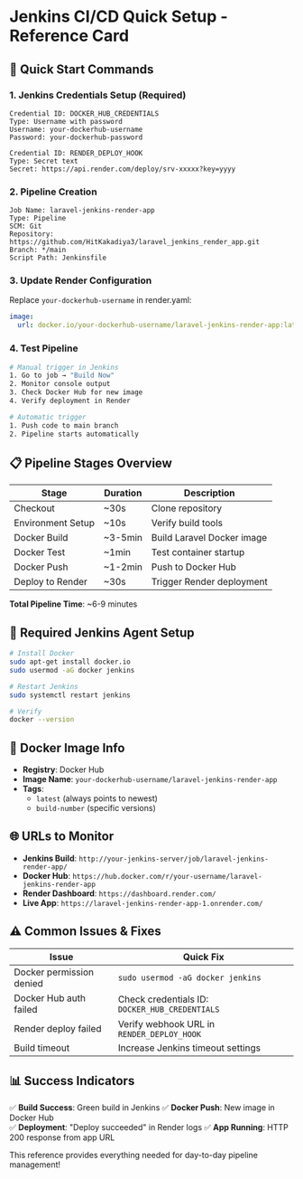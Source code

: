 # Jenkins CI/CD Quick Setup - Reference Card

## 🚀 Quick Start Commands

### 1. Jenkins Credentials Setup (Required)
```
Credential ID: DOCKER_HUB_CREDENTIALS
Type: Username with password
Username: your-dockerhub-username
Password: your-dockerhub-password

Credential ID: RENDER_DEPLOY_HOOK  
Type: Secret text
Secret: https://api.render.com/deploy/srv-xxxxx?key=yyyy
```

### 2. Pipeline Creation
```
Job Name: laravel-jenkins-render-app
Type: Pipeline
SCM: Git
Repository: https://github.com/HitKakadiya3/laravel_jenkins_render_app.git
Branch: */main
Script Path: Jenkinsfile
```

### 3. Update Render Configuration
Replace `your-dockerhub-username` in render.yaml:
```yaml
image:
  url: docker.io/your-dockerhub-username/laravel-jenkins-render-app:latest
```

### 4. Test Pipeline
```bash
# Manual trigger in Jenkins
1. Go to job → "Build Now"
2. Monitor console output
3. Check Docker Hub for new image
4. Verify deployment in Render

# Automatic trigger
1. Push code to main branch
2. Pipeline starts automatically
```

## 📋 Pipeline Stages Overview

| Stage | Duration | Description |
|-------|----------|-------------|
| Checkout | ~30s | Clone repository |
| Environment Setup | ~10s | Verify build tools |
| Docker Build | ~3-5min | Build Laravel Docker image |
| Docker Test | ~1min | Test container startup |
| Docker Push | ~1-2min | Push to Docker Hub |
| Deploy to Render | ~30s | Trigger Render deployment |

**Total Pipeline Time**: ~6-9 minutes

## 🔧 Required Jenkins Agent Setup

```bash
# Install Docker
sudo apt-get install docker.io
sudo usermod -aG docker jenkins

# Restart Jenkins
sudo systemctl restart jenkins

# Verify
docker --version
```

## 🐳 Docker Image Info

- **Registry**: Docker Hub
- **Image Name**: `your-dockerhub-username/laravel-jenkins-render-app`
- **Tags**: 
  - `latest` (always points to newest)
  - `build-number` (specific versions)

## 🌐 URLs to Monitor

- **Jenkins Build**: `http://your-jenkins-server/job/laravel-jenkins-render-app/`
- **Docker Hub**: `https://hub.docker.com/r/your-username/laravel-jenkins-render-app`
- **Render Dashboard**: `https://dashboard.render.com/`
- **Live App**: `https://laravel-jenkins-render-app-1.onrender.com/`

## ⚠️ Common Issues & Fixes

| Issue | Quick Fix |
|-------|-----------|
| Docker permission denied | `sudo usermod -aG docker jenkins` |
| Docker Hub auth failed | Check credentials ID: `DOCKER_HUB_CREDENTIALS` |
| Render deploy failed | Verify webhook URL in `RENDER_DEPLOY_HOOK` |
| Build timeout | Increase Jenkins timeout settings |

## 📊 Success Indicators

✅ **Build Success**: Green build in Jenkins
✅ **Docker Push**: New image in Docker Hub  
✅ **Deployment**: "Deploy succeeded" in Render logs
✅ **App Running**: HTTP 200 response from app URL

This reference provides everything needed for day-to-day pipeline management!